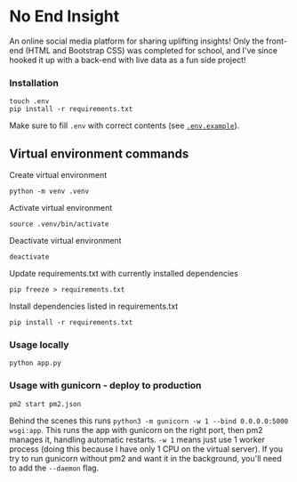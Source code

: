 # No End Insight

An online social media platform for sharing uplifting insights! Only the front-end (HTML and Bootstrap CSS) was completed for school, and I've since hooked it up with a back-end with live data as a fun side project!

### Installation

```
touch .env
pip install -r requirements.txt
```

Make sure to fill `.env` with correct contents (see [`.env.example`](/.env.example)).

## Virtual environment commands

Create virtual environment

```
python -m venv .venv
```

Activate virtual environment

```
source .venv/bin/activate
```

Deactivate virtual environment

```
deactivate
```

Update requirements.txt with currently installed dependencies

```
pip freeze > requirements.txt
```

Install dependencies listed in requirements.txt

```
pip install -r requirements.txt
```

### Usage locally

```
python app.py
```

### Usage with gunicorn - deploy to production

```
pm2 start pm2.json
```

Behind the scenes this runs `python3 -m gunicorn -w 1 --bind 0.0.0.0:5000 wsgi:app`. This runs the app with gunicorn on the right port, then pm2 manages it, handling automatic restarts. `-w 1` means just use 1 worker process (doing this because I have only 1 CPU on the virtual server). If you try to run gunicorn without pm2 and want it in the background, you'll need to add the `--daemon` flag.
